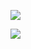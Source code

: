 ![](https://www.nta.go.jp/tmp/3dfc74e4-c083-45e4-8b86-a87838f31615/images/422708518c46333dc05808254ec04e5669b70c58c56caa22ee9d2b4776da2cf1.jpg)

![](https://www.nta.go.jp/tmp/3dfc74e4-c083-45e4-8b86-a87838f31615/images/ed6e077967f24c9272a1afda8bc9b601c3d2a38c502593787e93e66aa47b5c14.jpg)